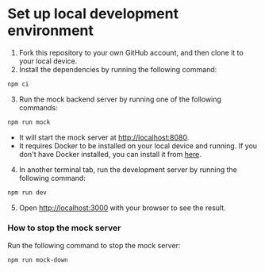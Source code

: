 # Set up local development environment

<!-- TODO: Add a .env setup instruction -->
<!-- ISSUE: #280 -->

1. Fork this repository to your own GitHub account, and then clone it to your local device.
2. Install the dependencies by running the following command:

```bash
npm ci
```

3. Run the mock backend server by running one of the following commands:

```bash
npm run mock
```

- It will start the mock server at [http://localhost:8080](http://localhost:8080).
- It requires Docker to be installed on your local device and running. If you don't have Docker installed, you can install it from [here](https://www.docker.com/products/docker-desktop).

4. In another terminal tab, run the development server by running the following command:

```bash
npm run dev
```

5. Open [http://localhost:3000](http://localhost:3000) with your browser to see the result.

### How to stop the mock server

Run the following command to stop the mock server:

```bash
npm run mock-down
```
